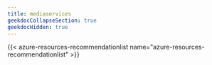 ```yaml
---
title: mediaservices
geekdocCollapseSection: true
geekdocHidden: true
---
```


{{< azure-resources-recommendationlist name="azure-resources-recommendationlist" >}}
